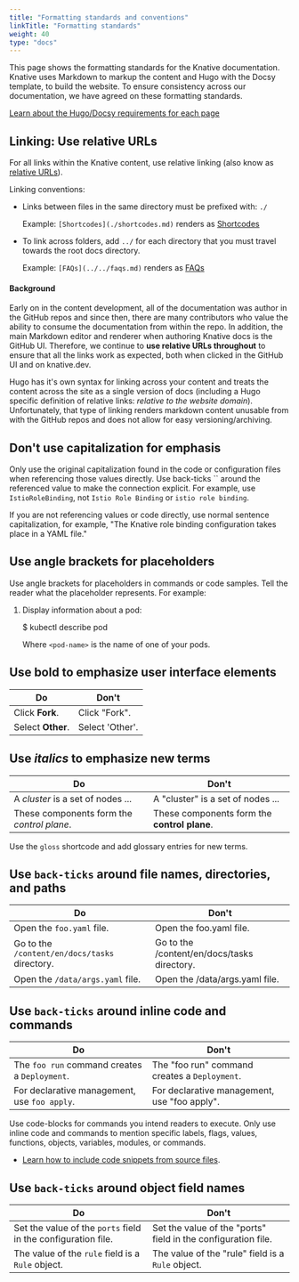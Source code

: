 ```yaml
---
title: "Formatting standards and conventions"
linkTitle: "Formatting standards"
weight: 40
type: "docs"
---
```


This page shows the formatting standards for the Knative documentation. Knative uses
Markdown to markup the content and Hugo with the Docsy template, to build the website. To ensure
consistency across our documentation, we have agreed on these formatting standards.

[Learn about the Hugo/Docsy requirements for each page](./frontmatter.md)

## Linking: Use relative URLs

For all links within the Knative content, use relative linking (also know as
[relative URLs](https://www.w3.org/TR/WD-html40-970917/htmlweb.html#h-5.1.2)).

Linking conventions:

 - Links between files in the same directory must be prefixed with: `./`

    Example: `[Shortcodes](./shortcodes.md)` renders as [Shortcodes](./shortcodes.md)

 - To link across folders, add `../` for each directory that you must travel
   towards the root docs directory.

    Example: `[FAQs](../../faqs.md)` renders as [FAQs](../../faqs.md)

#### Background

Early on in the content development, all of the documentation was author in the
GitHub repos and since then, there are many contributors who value the ability
to consume the documentation from within the repo. In addition, the main
Markdown editor and renderer when authoring Knative docs is the GitHub UI.
Therefore, we continue to **use relative URLs throughout** to ensure that all
the links work as expected, both when clicked in the GitHub UI and on knative.dev.

Hugo has it's own syntax for linking across your content and treats
the content across the site as a single version of docs (including a Hugo
specific definition of relative links: *relative to the website domain*).
Unfortunately, that type of linking renders markdown content unusable from with
the GitHub repos and does not allow for easy versioning/archiving.

## Don't use capitalization for emphasis

Only use the original capitalization found in the code or configuration files
when referencing those values directly. Use back-ticks \`\` around the
referenced value to make the connection explicit. For example, use
`IstioRoleBinding`, not `Istio Role Binding` or `istio role binding`.

If you are not referencing values or code directly, use normal sentence
capitalization, for example, "The Knative role binding configuration takes place
in a YAML file."

## Use angle brackets for placeholders

Use angle brackets for placeholders in commands or code samples. Tell the reader
what the placeholder represents. For example:


1. Display information about a pod:

    $ kubectl describe pod <pod-name>

    Where `<pod-name>` is the name of one of your pods.


## Use **bold** to emphasize user interface elements

|Do                | Don't
|------------------|------
|Click **Fork**.   | Click "Fork".
|Select **Other**. | Select 'Other'.

## Use _italics_ to emphasize new terms

|Do                                         | Don't
|-------------------------------------------|---
|A _cluster_ is a set of nodes ...          | A "cluster" is a set of nodes ...
|These components form the _control plane_. | These components form the **control plane**.

Use the `gloss` shortcode and add glossary entries for new terms.

## Use `back-ticks` around file names, directories, and paths

|Do                                   | Don't
|-------------------------------------|------
|Open the `foo.yaml` file.         | Open the foo.yaml file.
|Go to the `/content/en/docs/tasks` directory.  | Go to the /content/en/docs/tasks directory.
|Open the `/data/args.yaml` file. | Open the /data/args.yaml file.

## Use `back-ticks` around inline code and commands

|Do                          | Don't
|----------------------------|------
|The `foo run` command creates a `Deployment`. | The "foo run" command creates a `Deployment`.
|For declarative management, use `foo apply`. | For declarative management, use "foo apply".

Use code-blocks for commands you intend readers to execute. Only use inline code
and commands to mention specific labels, flags, values, functions, objects,
variables, modules, or commands.

* [Learn how to include code snippets from source files]().

## Use `back-ticks` around object field names

|Do                                                               | Don't
|-----------------------------------------------------------------|------
|Set the value of the `ports` field in the configuration file. | Set the value of the "ports" field in the configuration file.
|The value of the `rule` field is a `Rule` object.           | The value of the "rule" field is a `Rule` object.
